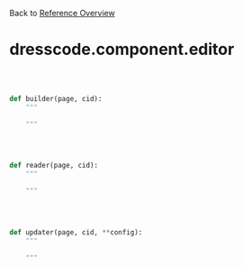 
Back to [Reference Overview](https://github.com/pyrustic/dresscode/blob/master/docs/reference/README.md)

# dresscode.component.editor



<br>


```python

def builder(page, cid):
    """
    
    """

```

<br>

```python

def reader(page, cid):
    """
    
    """

```

<br>

```python

def updater(page, cid, **config):
    """
    
    """

```

